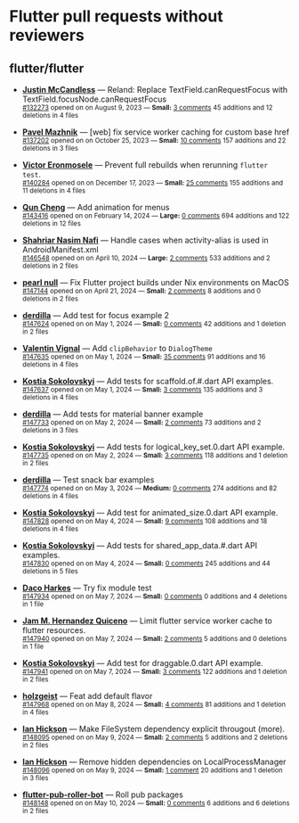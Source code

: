 # Flutter pull requests without reviewers

## flutter/flutter

* **[Justin McCandless](https://github.com/justinmc)** &mdash; Reland: Replace TextField.canRequestFocus with TextField.focusNode.canRequestFocus<br />
    <sub>[#132273](https://github.com/flutter/flutter/pull/132273) opened on on August 9, 2023 &mdash; **Small:** [3 comments](https://github.com/flutter/flutter/pull/132273) 45 additions and 12 deletions in 4 files</sub><br />

* **[Pavel Mazhnik](https://github.com/p-mazhnik)** &mdash; [web] fix service worker caching for custom base href<br />
    <sub>[#137202](https://github.com/flutter/flutter/pull/137202) opened on on October 25, 2023 &mdash; **Small:** [10 comments](https://github.com/flutter/flutter/pull/137202) 157 additions and 22 deletions in 3 files</sub><br />

* **[Victor Eronmosele](https://github.com/victoreronmosele)** &mdash; Prevent full rebuilds when rerunning `flutter test`.<br />
    <sub>[#140284](https://github.com/flutter/flutter/pull/140284) opened on on December 17, 2023 &mdash; **Small:** [25 comments](https://github.com/flutter/flutter/pull/140284) 155 additions and 11 deletions in 4 files</sub><br />

* **[Qun Cheng](https://github.com/QuncCccccc)** &mdash; Add animation for menus<br />
    <sub>[#143416](https://github.com/flutter/flutter/pull/143416) opened on on February 14, 2024 &mdash; **Large:** [0 comments](https://github.com/flutter/flutter/pull/143416) 694 additions and 122 deletions in 12 files</sub><br />

* **[Shahriar Nasim Nafi](https://github.com/SNNafi)** &mdash; Handle cases when activity-alias is used in AndroidManifest.xml<br />
    <sub>[#146548](https://github.com/flutter/flutter/pull/146548) opened on on April 10, 2024 &mdash; **Large:** [2 comments](https://github.com/flutter/flutter/pull/146548) 533 additions and 2 deletions in 2 files</sub><br />

* **[pearl null](https://github.com/asyncmeow)** &mdash; Fix Flutter project builds under Nix environments on MacOS<br />
    <sub>[#147144](https://github.com/flutter/flutter/pull/147144) opened on on April 21, 2024 &mdash; **Small:** [2 comments](https://github.com/flutter/flutter/pull/147144) 8 additions and 0 deletions in 2 files</sub><br />

* **[derdilla](https://github.com/NobodyForNothing)** &mdash; Add test for focus example 2<br />
    <sub>[#147624](https://github.com/flutter/flutter/pull/147624) opened on on May 1, 2024 &mdash; **Small:** [0 comments](https://github.com/flutter/flutter/pull/147624) 42 additions and 1 deletion in 2 files</sub><br />

* **[Valentin Vignal](https://github.com/ValentinVignal)** &mdash; Add `clipBehavior` to `DialogTheme`<br />
    <sub>[#147635](https://github.com/flutter/flutter/pull/147635) opened on on May 1, 2024 &mdash; **Small:** [35 comments](https://github.com/flutter/flutter/pull/147635) 91 additions and 16 deletions in 4 files</sub><br />

* **[Kostia Sokolovskyi](https://github.com/ksokolovskyi)** &mdash; Add tests for scaffold.of.#.dart API examples.<br />
    <sub>[#147637](https://github.com/flutter/flutter/pull/147637) opened on on May 1, 2024 &mdash; **Small:** [3 comments](https://github.com/flutter/flutter/pull/147637) 135 additions and 3 deletions in 4 files</sub><br />

* **[derdilla](https://github.com/NobodyForNothing)** &mdash; Add tests for material banner example<br />
    <sub>[#147733](https://github.com/flutter/flutter/pull/147733) opened on on May 2, 2024 &mdash; **Small:** [2 comments](https://github.com/flutter/flutter/pull/147733) 73 additions and 2 deletions in 3 files</sub><br />

* **[Kostia Sokolovskyi](https://github.com/ksokolovskyi)** &mdash; Add tests for logical_key_set.0.dart API example.<br />
    <sub>[#147735](https://github.com/flutter/flutter/pull/147735) opened on on May 2, 2024 &mdash; **Small:** [3 comments](https://github.com/flutter/flutter/pull/147735) 118 additions and 1 deletion in 2 files</sub><br />

* **[derdilla](https://github.com/NobodyForNothing)** &mdash; Test snack bar examples<br />
    <sub>[#147774](https://github.com/flutter/flutter/pull/147774) opened on on May 3, 2024 &mdash; **Medium:** [0 comments](https://github.com/flutter/flutter/pull/147774) 274 additions and 82 deletions in 4 files</sub><br />

* **[Kostia Sokolovskyi](https://github.com/ksokolovskyi)** &mdash; Add test for animated_size.0.dart API example.<br />
    <sub>[#147828](https://github.com/flutter/flutter/pull/147828) opened on on May 4, 2024 &mdash; **Small:** [9 comments](https://github.com/flutter/flutter/pull/147828) 108 additions and 18 deletions in 4 files</sub><br />

* **[Kostia Sokolovskyi](https://github.com/ksokolovskyi)** &mdash; Add tests for shared_app_data.#.dart API examples.<br />
    <sub>[#147830](https://github.com/flutter/flutter/pull/147830) opened on on May 4, 2024 &mdash; **Small:** [0 comments](https://github.com/flutter/flutter/pull/147830) 245 additions and 44 deletions in 5 files</sub><br />

* **[Daco Harkes](https://github.com/dcharkes)** &mdash; Try fix module test<br />
    <sub>[#147934](https://github.com/flutter/flutter/pull/147934) opened on on May 7, 2024 &mdash; **Small:** [0 comments](https://github.com/flutter/flutter/pull/147934) 0 additions and 4 deletions in 1 file</sub><br />

* **[Jam M. Hernandez Quiceno](https://github.com/JamMarHer)** &mdash; Limit flutter service worker cache to flutter resources.<br />
    <sub>[#147940](https://github.com/flutter/flutter/pull/147940) opened on on May 7, 2024 &mdash; **Small:** [2 comments](https://github.com/flutter/flutter/pull/147940) 5 additions and 0 deletions in 1 file</sub><br />

* **[Kostia Sokolovskyi](https://github.com/ksokolovskyi)** &mdash; Add test for draggable.0.dart API example.<br />
    <sub>[#147941](https://github.com/flutter/flutter/pull/147941) opened on on May 7, 2024 &mdash; **Small:** [3 comments](https://github.com/flutter/flutter/pull/147941) 122 additions and 1 deletion in 2 files</sub><br />

* **[holzgeist](https://github.com/holzgeist)** &mdash; Feat add default flavor<br />
    <sub>[#147968](https://github.com/flutter/flutter/pull/147968) opened on on May 8, 2024 &mdash; **Small:** [4 comments](https://github.com/flutter/flutter/pull/147968) 81 additions and 1 deletion in 4 files</sub><br />

* **[Ian Hickson](https://github.com/Hixie)** &mdash; Make FileSystem dependency explicit througout (more).<br />
    <sub>[#148095](https://github.com/flutter/flutter/pull/148095) opened on on May 9, 2024 &mdash; **Small:** [2 comments](https://github.com/flutter/flutter/pull/148095) 5 additions and 2 deletions in 2 files</sub><br />

* **[Ian Hickson](https://github.com/Hixie)** &mdash; Remove hidden dependencies on LocalProcessManager<br />
    <sub>[#148096](https://github.com/flutter/flutter/pull/148096) opened on on May 9, 2024 &mdash; **Small:** [1 comment](https://github.com/flutter/flutter/pull/148096) 20 additions and 1 deletion in 3 files</sub><br />

* **[flutter-pub-roller-bot](https://github.com/flutter-pub-roller-bot)** &mdash; Roll pub packages<br />
    <sub>[#148148](https://github.com/flutter/flutter/pull/148148) opened on on May 10, 2024 &mdash; **Small:** [0 comments](https://github.com/flutter/flutter/pull/148148) 6 additions and 6 deletions in 2 files</sub><br />

